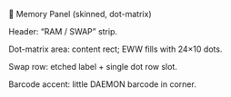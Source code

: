 🔋 Memory Panel (skinned, dot-matrix)

Header: “RAM / SWAP” strip.

Dot-matrix area: content rect; EWW fills with 24×10 dots.

Swap row: etched label + single dot row slot.

Barcode accent: little DAEMON barcode in corner.